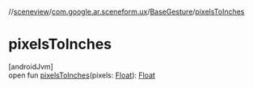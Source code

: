 //[sceneview](../../../index.md)/[com.google.ar.sceneform.ux](../index.md)/[BaseGesture](index.md)/[pixelsToInches](pixels-to-inches.md)

# pixelsToInches

[androidJvm]\
open fun [pixelsToInches](pixels-to-inches.md)(pixels: [Float](https://kotlinlang.org/api/latest/jvm/stdlib/kotlin/-float/index.html)): [Float](https://kotlinlang.org/api/latest/jvm/stdlib/kotlin/-float/index.html)
